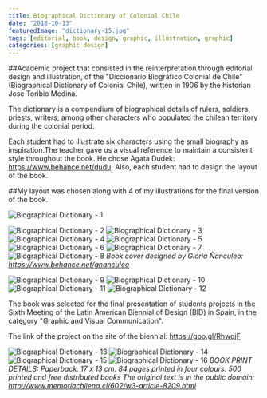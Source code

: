 ```yaml
---
title: Biographical Dictionary of Colonial Chile
date: "2018-10-13"
featuredImage: "dictionary-15.jpg"
tags: [editorial, book, design, graphic, illustration, graphic]
categories: [graphic design]
---
```


##Academic project that consisted in the reinterpretation through editorial design and illustration, of the "Diccionario Biográfico Colonial de Chile" (Biographical Dictionary of Colonial Chile), written in 1906 by the historian Jose Toribio Medina.

The dictionary is a compendium of biographical details of rulers, soldiers, priests, writers, among other characters who populated the chilean territory during the colonial period.

Each student had to illustrate six characters using the small biography as inspiration.The teacher gave us a visual reference to maintain a consistent style throughout the book. He chose Agata Dudek: https://www.behance.net/dudu. Also, each student had to design the layout of the book.

##My layout was chosen along with 4 of my illustrations for the final version of the book.


![Biographical Dictionary - 1](dictionary-1.png)


![Biographical Dictionary - 2](dictionary-2.jpg)
![Biographical Dictionary - 3](dictionary-3.jpg)
![Biographical Dictionary - 4](dictionary-4.jpg)
![Biographical Dictionary - 5](dictionary-5.jpg)
![Biographical Dictionary - 6](dictionary-6.jpg)
![Biographical Dictionary - 7](dictionary-7.jpg)
![Biographical Dictionary - 8](dictionary-8.jpg)
_Book cover designed by Gloria Ñanculeo: https://www.behance.net/gnanculeo_

![Biographical Dictionary - 9](dictionary-9.jpg)
![Biographical Dictionary - 10](dictionary-10.jpg)
![Biographical Dictionary - 11](dictionary-11.jpg)
![Biographical Dictionary - 12](dictionary-12.jpg)

The book was selected for the final presentation of students projects in the Sixth Meeting of the Latin American Biennial of Design (BID) in Spain, in the category "Graphic and Visual Communication".

The link of the project on the site of the biennial: https://goo.gl/RhwqjF

![Biographical Dictionary - 13](dictionary-13.jpg)
![Biographical Dictionary - 14](dictionary-14.jpg)
![Biographical Dictionary - 15](dictionary-15.jpg)
![Biographical Dictionary - 16](dictionary-16.jpg)
_BOOK PRINT DETAILS:
Paperback. 17 x 13 cm.
84 pages printed in four colours.
500 printed and free distributed books
The original text is in the public domain: http://www.memoriachilena.cl/602/w3-article-8209.html_
